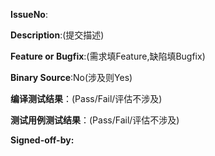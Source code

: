 **IssueNo**:


**Description**:(提交描述)


**Feature or Bugfix**:(需求填Feature,缺陷填Bugfix)


**Binary Source**:No(涉及则Yes)


**编译测试结果**：(Pass/Fail/评估不涉及)


**测试用例测试结果**：(Pass/Fail/评估不涉及)


**Signed-off-by:**